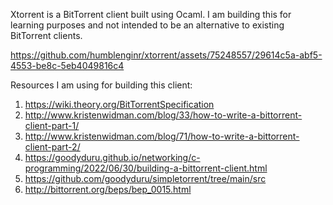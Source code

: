 Xtorrent is a BitTorrent client built using Ocaml. I am building this for learning purposes and not intended to be an alternative to 
existing BitTorrent clients.



https://github.com/humblenginr/xtorrent/assets/75248557/29614c5a-abf5-4553-be8c-5eb4049816c4



Resources I am using for building this client:
1. https://wiki.theory.org/BitTorrentSpecification
2. http://www.kristenwidman.com/blog/33/how-to-write-a-bittorrent-client-part-1/
3. http://www.kristenwidman.com/blog/71/how-to-write-a-bittorrent-client-part-2/
4. https://goodyduru.github.io/networking/c-programming/2022/06/30/building-a-bittorrent-client.html
5. https://github.com/goodyduru/simpletorrent/tree/main/src
6. http://bittorrent.org/beps/bep_0015.html
